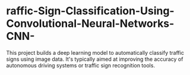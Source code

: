 # raffic-Sign-Classification-Using-Convolutional-Neural-Networks-CNN-
This project builds a deep learning model to automatically classify traffic signs using image data. It's typically aimed at improving the accuracy of autonomous driving systems or traffic sign recognition tools.
